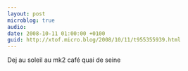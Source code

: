 ```yaml
---
layout: post
microblog: true
audio: 
date: 2008-10-11 01:00:00 +0100
guid: http://xtof.micro.blog/2008/10/11/t955355939.html
---
```

Dej au soleil au mk2 café quai de seine
